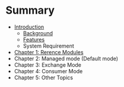 # Summary

* [Introduction](README.md)
   * [Background](background.md)
   * [Features](features.md)
   * System Requirement
* [Chapter 1: Rerence Modules](chapter1.md)
* Chapter 2: Managed mode (Default mode)
* Chapter 3: Exchange Mode
* Chapter 4: Consumer Mode
* Chapter 5: Other Topics

